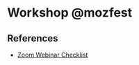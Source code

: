 # Workshop @mozfest

## References

- [Zoom Webinar Checklist](https://statusq.org/archives/2020/07/05/9701/)
